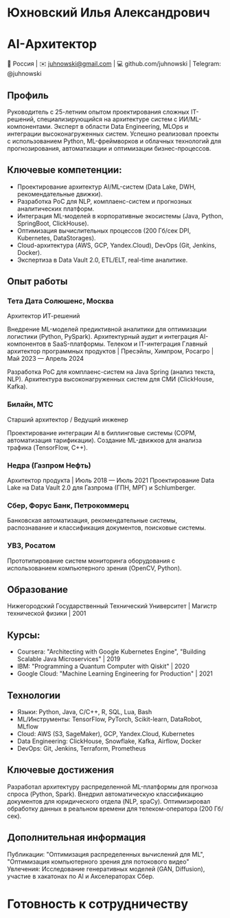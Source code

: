 # Юхновский Илья Александрович
# AI-Архитектор
📍 Россия | ✉️ juhnowski@gmail.com | 💻 github.com/juhnowski | Telegram: @juhnowski

## Профиль
Руководитель с 25-летним опытом проектирования сложных IT-решений, специализирующийся на архитектуре систем с ИИ/ML-компонентами. Эксперт в области Data Engineering, MLOps и интеграции высоконагруженных систем. Успешно реализовал проекты с использованием Python, ML-фреймворков и облачных технологий для прогнозирования, автоматизации и оптимизации бизнес-процессов.

## Ключевые компетенции:

- Проектирование архитектур AI/ML-систем (Data Lake, DWH, рекомендательные движки).
- Разработка PoC для NLP, комплаенс-систем и прогнозных аналитических платформ.
- Интеграция ML-моделей в корпоративные экосистемы (Java, Python, SpringBoot, ClickHouse).
- Оптимизация вычислительных процессов (200 Гб/сек DPI, Kubernetes, DataStorages).
- Cloud-архитектура (AWS, GCP, Yandex.Cloud), DevOps (Git, Jenkins, Docker).
- Экспертиза в Data Vault 2.0, ETL/ELT, real-time аналитике.

## Опыт работы
### Тета Дата Солюшенс, Москва
Архитектор ИТ-решений


Внедрение ML-моделей предиктивной аналитики для оптимизации логистики (Python, PySpark).
Архитектурный аудит и интеграция AI-компонентов в SaaS-платформы.
Телеком и IT-интеграция
Главный архитектор программных продуктов | Пресэйлы, Химпром, Росагро | Май 2023 — Апрель 2024

Разработка PoC для комплаенс-систем на Java Spring (анализ текста, NLP).
Архитектура высоконагруженных систем для СМИ (ClickHouse, Kafka).

### Билайн, МТС
Старший архитектор / Ведущий инженер

Проектирование интеграции AI в биллинговые системы (СОРМ, автоматизация тарификации).
Создание ML-движков для анализа трафика (TensorFlow, C++).

### Недра (Газпром Нефть)
Архитектор продукта | Июль 2018 — Июль 2021
Проектирование Data Lake на Data Vault 2.0 для Газпрома (ГПН, МРГ) и Schlumberger.

### Сбер, Форус Банк, Петрокоммерц
Банковская автоматизация, рекомендательные системы, распознавание и классификация документов, поисковые системы.

### УВЗ, Росатом
Прототипирование систем мониторинга оборудования с использованием компьютерного зрения (OpenCV, Python).

## Образование
Нижегородский Государственный Технический Университет | Магистр технической физики | 2001

## Курсы:
- Coursera: "Architecting with Google Kubernetes Engine", "Building Scalable Java Microservices" | 2019
- IBM: "Programming a Quantum Computer with Qiskit" | 2020
- Google Cloud: "Machine Learning Engineering for Production" | 2021

## Технологии
- Языки: Python, Java, C/C++, R, SQL, Lua, Bash
- ML/Инструменты: TensorFlow, PyTorch, Scikit-learn, DataRobot, MLflow
- Cloud: AWS (S3, SageMaker), GCP, Yandex.Cloud, Kubernetes
- Data Engineering: ClickHouse, Snowflake, Kafka, Airflow, Docker
- DevOps: Git, Jenkins, Terraform, Prometheus

## Ключевые достижения
Разработал архитектуру распределенной ML-платформы для прогноза спроса (Python, Spark).
Внедрил автоматическую классификацию документов для юридического отдела (NLP, spaCy).
Оптимизировал обработку данных в реальном времени для телеком-оператора (200 Гб/сек).

## Дополнительная информация
Публикации: "Оптимизация распределенных вычислений для ML", "Оптимизация компьютерного зрения для потокового видео"
Увлечения: Исследование генеративных моделей (GAN, Diffusion), участие в хакатонах по AI и Акселераторах Сбер.

# Готовность к сотрудничеству
